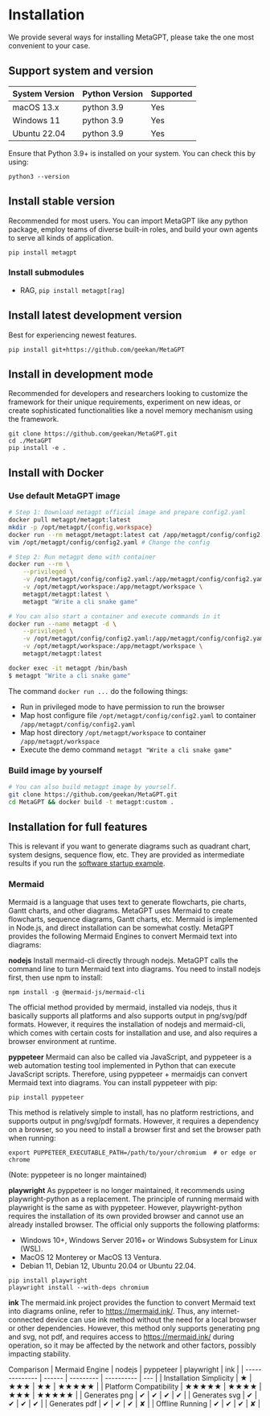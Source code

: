 # Installation

We provide several ways for installing MetaGPT, please take the one most convenient to your case.

## Support system and version

| System Version | Python Version | Supported |
| -------------- | -------------- | --------- |
| macOS 13.x     | python 3.9     | Yes       |
| Windows 11     | python 3.9     | Yes       |
| Ubuntu 22.04   | python 3.9     | Yes       |

Ensure that Python 3.9+ is installed on your system. You can check this by using:

```
python3 --version
```

## Install stable version

Recommended for most users. You can import MetaGPT like any python package, employ teams of diverse built-in roles, and build your own agents to serve all kinds of application.

```
pip install metagpt
```

### Install submodules

- RAG, `pip install metagpt[rag]`

## Install latest development version

Best for experiencing newest features.

```
pip install git+https://github.com/geekan/MetaGPT
```

## Install in development mode

Recommended for developers and researchers looking to customize the framework for their unique requirements, experiment on new ideas, or create sophisticated functionalities like a novel memory mechanism using the framework.

```
git clone https://github.com/geekan/MetaGPT.git
cd ./MetaGPT
pip install -e .
```

## Install with Docker

### Use default MetaGPT image

```bash
# Step 1: Download metagpt official image and prepare config2.yaml
docker pull metagpt/metagpt:latest
mkdir -p /opt/metagpt/{config,workspace}
docker run --rm metagpt/metagpt:latest cat /app/metagpt/config/config2.yaml > /opt/metagpt/config/config2.yaml
vim /opt/metagpt/config/config2.yaml # Change the config

# Step 2: Run metagpt demo with container
docker run --rm \
    --privileged \
    -v /opt/metagpt/config/config2.yaml:/app/metagpt/config/config2.yaml \
    -v /opt/metagpt/workspace:/app/metagpt/workspace \
    metagpt/metagpt:latest \
    metagpt "Write a cli snake game"

# You can also start a container and execute commands in it
docker run --name metagpt -d \
    --privileged \
    -v /opt/metagpt/config/config2.yaml:/app/metagpt/config/config2.yaml \
    -v /opt/metagpt/workspace:/app/metagpt/workspace \
    metagpt/metagpt:latest

docker exec -it metagpt /bin/bash
$ metagpt "Write a cli snake game"
```

The command `docker run ...` do the following things:

- Run in privileged mode to have permission to run the browser
- Map host configure file `/opt/metagpt/config/config2.yaml` to container `/app/metagpt/config/config2.yaml`
- Map host directory `/opt/metagpt/workspace` to container `/app/metagpt/workspace`
- Execute the demo command `metagpt "Write a cli snake game"`

### Build image by yourself

```bash
# You can also build metagpt image by yourself.
git clone https://github.com/geekan/MetaGPT.git
cd MetaGPT && docker build -t metagpt:custom .
```

## Installation for full features

This is relevant if you want to generate diagrams such as quadrant chart, system designs, sequence flow, etc. They are provided as intermediate results if you run the [software startup example](https://github.com/geekan/MetaGPT/blob/main/metagpt/software_company.py).

### Mermaid

Mermaid is a language that uses text to generate flowcharts, pie charts, Gantt charts, and other diagrams. MetaGPT uses Mermaid to create flowcharts, sequence diagrams, Gantt charts, etc. Mermaid is implemented in Node.js, and direct installation can be somewhat costly. MetaGPT provides the following Mermaid Engines to convert Mermaid text into diagrams:

**nodejs**
Install mermaid-cli directly through nodejs. MetaGPT calls the command line to turn Mermaid text into diagrams. You need to install nodejs first, then use npm to install:

```
npm install -g @mermaid-js/mermaid-cli
```

The official method provided by mermaid, installed via nodejs, thus it basically supports all platforms and also supports output in png/svg/pdf formats. However, it requires the installation of nodejs and mermaid-cli, which comes with certain costs for installation and use, and also requires a browser environment at runtime.

**pyppeteer**
Mermaid can also be called via JavaScript, and pyppeteer is a web automation testing tool implemented in Python that can execute JavaScript scripts. Therefore, using pyppeteer + mermaidjs can convert Mermaid text into diagrams. You can install pyppeteer with pip:

```
pip install pyppeteer
```

This method is relatively simple to install, has no platform restrictions, and supports output in png/svg/pdf formats. However, it requires a dependency on a browser, so you need to install a browser first and set the browser path when running:

```
export PUPPETEER_EXECUTABLE_PATH=/path/to/your/chromium  # or edge or chrome
```

(Note: pyppeteer is no longer maintained)

**playwright**
As pyppeteer is no longer maintained, it recommends using playwright-python as a replacement. The principle of running mermaid with playwright is the same as with pyppeteer. However, playwright-python requires the installation of its own provided browser and cannot use an already installed browser. The official only supports the following platforms:

- Windows 10+, Windows Server 2016+ or Windows Subsystem for Linux (WSL).
- MacOS 12 Monterey or MacOS 13 Ventura.
- Debian 11, Debian 12, Ubuntu 20.04 or Ubuntu 22.04.

```
pip install playwright
playwright install --with-deps chromium
```

**ink**
The mermaid.ink project provides the function to convert Mermaid text into diagrams online, refer to https://mermaid.ink/. Thus, any internet-connected device can use ink method without the need for a local browser or other dependencies. However, this method only supports generating png and svg, not pdf, and requires access to https://mermaid.ink/ during operation, so it may be affected by the network and other factors, possibly impacting stability.

Comparison
| Mermaid Engine | nodejs | pyppeteer | playwright | ink |
| -------------- | ------ | --------- | ---------- | --- |
| Installation Simplicity | ★ | ★★★ | ★★ | ★★★★★ |
| Platform Compatibility | ★★★★★ | ★★★★ | ★★★ | ★★★★★ |
| Generates png | ✔ | ✔ | ✔ | ✔ |
| Generates svg | ✔ | ✔ | ✔ | ✔ |
| Generates pdf | ✔ | ✔ | ✔ | ✘ |
| Offline Running | ✔ | ✔ | ✔ | ✘ |
